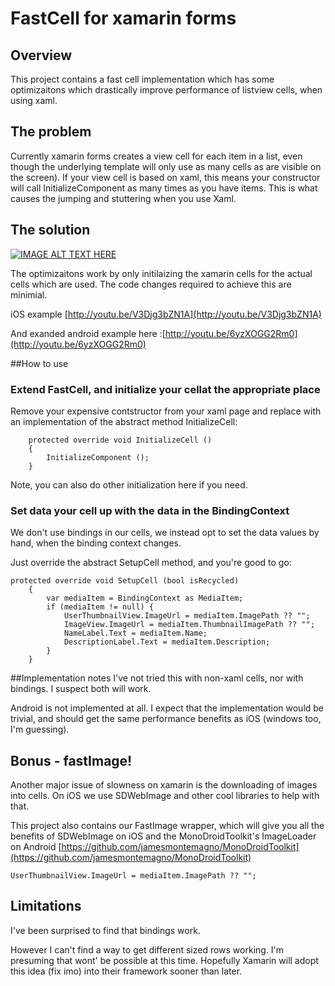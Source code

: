 # FastCell for xamarin forms

## Overview
This project contains a fast cell implementation which has some optimizaitons which drastically improve performance of listview cells, when using xaml. 

## The problem
Currently xamarin forms creates a view cell for each item in a list, even though the underlying template will only use as many cells as are visible on the screen). If your view cell is based on xaml, this means your constructor will call InitializeComponent as many times as you have items. This is what causes the jumping and stuttering when you use Xaml.



## The solution

[![IMAGE ALT TEXT HERE](http://img.youtube.com/vi/33ZeU1X2M2Y/0.jpg)](https://www.youtube.com/watch?v=33ZeU1X2M2Y)

The optimizaitons work by only initilaizing the xamarin cells for the actual cells which are used. The code changes required to achieve this are minimial.

iOS example [http://youtu.be/V3Djg3bZN1A](http://youtu.be/V3Djg3bZN1A)

And exanded android example here :[http://youtu.be/6yzXOGG2Rm0](http://youtu.be/6yzXOGG2Rm0)


##How to use

### Extend FastCell, and initialize your cellat the appropriate place
Remove your expensive contstructor from your xaml page and replace with an implementation of the abstract method InitializeCell:

		protected override void InitializeCell ()
		{
			InitializeComponent ();
		}
		
Note, you can also do other initialization here if you need.

### Set data your cell up with the data in the BindingContext
We don't use bindings in our cells, we instead opt to set the data values by hand, when the binding context changes.

Just override the abstract SetupCell method, and you're good to go:

	protected override void SetupCell (bool isRecycled)
		{
			var mediaItem = BindingContext as MediaItem;
			if (mediaItem != null) {
				UserThumbnailView.ImageUrl = mediaItem.ImagePath ?? "";
				ImageView.ImageUrl = mediaItem.ThumbnailImagePath ?? "";
				NameLabel.Text = mediaItem.Name;
				DescriptionLabel.Text = mediaItem.Description;
			}
		}
		
		
##Implementation notes
I've not tried this with non-xaml cells, nor with bindings. I suspect both will work.

Android is not implemented at all. I expect that the implementation would be trivial, and should get the same performance benefits as iOS (windows too, I'm guessing).



## Bonus - fastImage!
Another major issue of slowness on xamarin is the downloading of images into cells. On iOS we use SDWebImage and other cool libraries to help with that. 

This project also contains our FastImage wrapper, which will give you all the benefits of SDWebImage on iOS and the MonoDroidToolkit's ImageLoader on Android [https://github.com/jamesmontemagno/MonoDroidToolkit](https://github.com/jamesmontemagno/MonoDroidToolkit)

	UserThumbnailView.ImageUrl = mediaItem.ImagePath ?? "";

## Limitations
I've been surprised to find that bindings work.

However I can't find a way to get different sized rows working. I'm presuming that wont' be possible at this time. Hopefully Xamarin will adopt this idea (fix imo) into their framework sooner than later.
